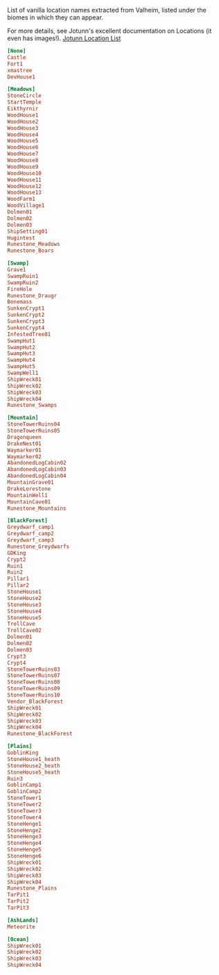 List of vanilla location names extracted from Valheim, listed under the biomes in which they can appear.

For more details, see Jotunn's excellent documentation on Locations (it even has images!).
<a href="https://valheim-modding.github.io/Jotunn/data/zones/location-list.html">Jotunn Location List</a>

```INI
[None]
Castle
Fort1
xmastree
DevHouse1

[Meadows]
StoneCircle
StartTemple
Eikthyrnir
WoodHouse1
WoodHouse2
WoodHouse3
WoodHouse4
WoodHouse5
WoodHouse6
WoodHouse7
WoodHouse8
WoodHouse9
WoodHouse10
WoodHouse11
WoodHouse12
WoodHouse13
WoodFarm1
WoodVillage1
Dolmen01
Dolmen02
Dolmen03
ShipSetting01
Hugintest
Runestone_Meadows
Runestone_Boars

[Swamp]
Grave1
SwampRuin1
SwampRuin2
FireHole
Runestone_Draugr
Bonemass
SunkenCrypt1
SunkenCrypt2
SunkenCrypt3
SunkenCrypt4
InfestedTree01
SwampHut1
SwampHut2
SwampHut3
SwampHut4
SwampHut5
SwampWell1
ShipWreck01
ShipWreck02
ShipWreck03
ShipWreck04
Runestone_Swamps

[Mountain]
StoneTowerRuins04
StoneTowerRuins05
Dragonqueen
DrakeNest01
Waymarker01
Waymarker02
AbandonedLogCabin02
AbandonedLogCabin03
AbandonedLogCabin04
MountainGrave01
DrakeLorestone
MountainWell1
MountainCave01
Runestone_Mountains

[BlackForest]
Greydwarf_camp1
Greydwarf_camp2
Greydwarf_camp3
Runestone_Greydwarfs
GDKing
Crypt2
Ruin1
Ruin2
Pillar1
Pillar2
StoneHouse1
StoneHouse2
StoneHouse3
StoneHouse4
StoneHouse5
TrollCave
TrollCave02
Dolmen01
Dolmen02
Dolmen03
Crypt3
Crypt4
StoneTowerRuins03
StoneTowerRuins07
StoneTowerRuins08
StoneTowerRuins09
StoneTowerRuins10
Vendor_BlackForest
ShipWreck01
ShipWreck02
ShipWreck03
ShipWreck04
Runestone_BlackForest

[Plains]
GoblinKing
StoneHouse1_heath
StoneHouse2_heath
StoneHouse5_heath
Ruin3
GoblinCamp1
GoblinCamp2
StoneTower1
StoneTower2
StoneTower3
StoneTower4
StoneHenge1
StoneHenge2
StoneHenge3
StoneHenge4
StoneHenge5
StoneHenge6
ShipWreck01
ShipWreck02
ShipWreck03
ShipWreck04
Runestone_Plains
TarPit1
TarPit2
TarPit3

[AshLands]
Meteorite

[Ocean]
ShipWreck01
ShipWreck02
ShipWreck03
ShipWreck04

```